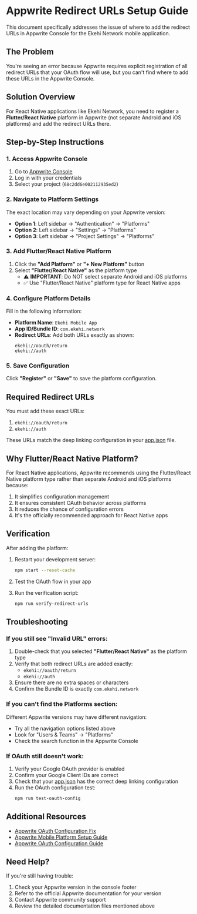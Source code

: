 # Appwrite Redirect URLs Setup Guide

This document specifically addresses the issue of where to add the redirect URLs in Appwrite Console for the Ekehi Network mobile application.

## The Problem

You're seeing an error because Appwrite requires explicit registration of all redirect URLs that your OAuth flow will use, but you can't find where to add these URLs in the Appwrite Console.

## Solution Overview

For React Native applications like Ekehi Network, you need to register a **Flutter/React Native** platform in Appwrite (not separate Android and iOS platforms) and add the redirect URLs there.

## Step-by-Step Instructions

### 1. Access Appwrite Console
1. Go to [Appwrite Console](https://cloud.appwrite.io/console)
2. Log in with your credentials
3. Select your project (`68c2dd6e002112935ed2`)

### 2. Navigate to Platform Settings
The exact location may vary depending on your Appwrite version:

- **Option 1**: Left sidebar → "Authentication" → "Platforms"
- **Option 2**: Left sidebar → "Settings" → "Platforms"
- **Option 3**: Left sidebar → "Project Settings" → "Platforms"

### 3. Add Flutter/React Native Platform
1. Click the **"Add Platform"** or **"+ New Platform"** button
2. Select **"Flutter/React Native"** as the platform type
   - ⚠️ **IMPORTANT**: Do NOT select separate Android and iOS platforms
   - ✅ Use "Flutter/React Native" platform type for React Native apps

### 4. Configure Platform Details
Fill in the following information:

- **Platform Name**: `Ekehi Mobile App`
- **App ID/Bundle ID**: `com.ekehi.network`
- **Redirect URLs**: Add both URLs exactly as shown:
  ```
  ekehi://oauth/return
  ekehi://auth
  ```

### 5. Save Configuration
Click **"Register"** or **"Save"** to save the platform configuration.

## Required Redirect URLs

You must add these exact URLs:
1. `ekehi://oauth/return`
2. `ekehi://auth`

These URLs match the deep linking configuration in your [app.json](file://c:\ekehi-mobile\mobileApp\app.json) file.

## Why Flutter/React Native Platform?

For React Native applications, Appwrite recommends using the Flutter/React Native platform type rather than separate Android and iOS platforms because:

1. It simplifies configuration management
2. It ensures consistent OAuth behavior across platforms
3. It reduces the chance of configuration errors
4. It's the officially recommended approach for React Native apps

## Verification

After adding the platform:

1. Restart your development server:
   ```bash
   npm start --reset-cache
   ```

2. Test the OAuth flow in your app

3. Run the verification script:
   ```bash
   npm run verify-redirect-urls
   ```

## Troubleshooting

### If you still see "Invalid URL" errors:

1. Double-check that you selected **"Flutter/React Native"** as the platform type
2. Verify that both redirect URLs are added exactly:
   - `ekehi://oauth/return`
   - `ekehi://auth`
3. Ensure there are no extra spaces or characters
4. Confirm the Bundle ID is exactly `com.ekehi.network`

### If you can't find the Platforms section:

Different Appwrite versions may have different navigation:
- Try all the navigation options listed above
- Look for "Users & Teams" → "Platforms"
- Check the search function in the Appwrite Console

### If OAuth still doesn't work:

1. Verify your Google OAuth provider is enabled
2. Confirm your Google Client IDs are correct
3. Check that your [app.json](file://c:\ekehi-mobile\mobileApp\app.json) has the correct deep linking configuration
4. Run the OAuth configuration test:
   ```bash
   npm run test-oauth-config
   ```

## Additional Resources

- [Appwrite OAuth Configuration Fix](./APPWRITE_OAUTH_FIX.md)
- [Appwrite Mobile Platform Setup Guide](./APPWRITE_MOBILE_PLATFORM_SETUP.md)
- [Appwrite OAuth Configuration Guide](./APPWRITE_OAUTH_CONFIGURATION.md)

## Need Help?

If you're still having trouble:

1. Check your Appwrite version in the console footer
2. Refer to the official Appwrite documentation for your version
3. Contact Appwrite community support
4. Review the detailed documentation files mentioned above